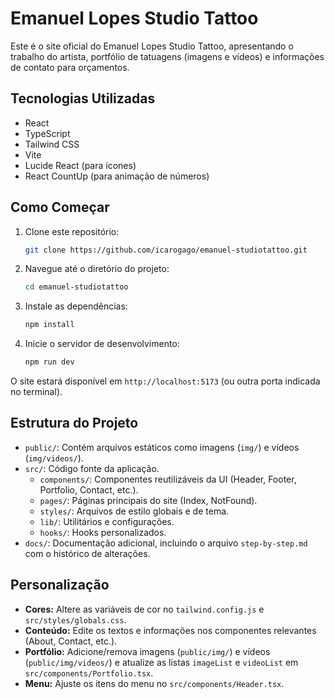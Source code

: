 # Emanuel Lopes Studio Tattoo

Este é o site oficial do Emanuel Lopes Studio Tattoo, apresentando o trabalho do artista, portfólio de tatuagens (imagens e vídeos) e informações de contato para orçamentos.

## Tecnologias Utilizadas

- React
- TypeScript
- Tailwind CSS
- Vite
- Lucide React (para ícones)
- React CountUp (para animação de números)

## Como Começar

1. Clone este repositório:
   ```bash
   git clone https://github.com/icarogago/emanuel-studiotattoo.git
   ```
2. Navegue até o diretório do projeto:
   ```bash
   cd emanuel-studiotattoo
   ```
3. Instale as dependências:
   ```bash
   npm install
   ```
4. Inicie o servidor de desenvolvimento:
   ```bash
   npm run dev
   ```

O site estará disponível em `http://localhost:5173` (ou outra porta indicada no terminal).

## Estrutura do Projeto

- `public/`: Contém arquivos estáticos como imagens (`img/`) e vídeos (`img/videos/`).
- `src/`: Código fonte da aplicação.
  - `components/`: Componentes reutilizáveis da UI (Header, Footer, Portfolio, Contact, etc.).
  - `pages/`: Páginas principais do site (Index, NotFound).
  - `styles/`: Arquivos de estilo globais e de tema.
  - `lib/`: Utilitários e configurações.
  - `hooks/`: Hooks personalizados.
- `docs/`: Documentação adicional, incluindo o arquivo `step-by-step.md` com o histórico de alterações.

## Personalização

- **Cores:** Altere as variáveis de cor no `tailwind.config.js` e `src/styles/globals.css`.
- **Conteúdo:** Edite os textos e informações nos componentes relevantes (About, Contact, etc.).
- **Portfólio:** Adicione/remova imagens (`public/img/`) e vídeos (`public/img/videos/`) e atualize as listas `imageList` e `videoList` em `src/components/Portfolio.tsx`.
- **Menu:** Ajuste os itens do menu no `src/components/Header.tsx`.
